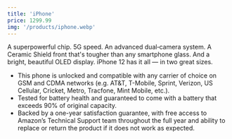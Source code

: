 ```yaml
---
title: 'iPhone'
price: 1299.99
img: '/products/iphone.webp'
---
```


A superpowerful chip. 5G speed. An advanced dual‑camera system. A Ceramic Shield front that's tougher than any smartphone glass. And a bright, beautiful OLED display. iPhone 12 has it all — in two great sizes.

- This phone is unlocked and compatible with any carrier of choice on GSM and CDMA networks (e.g. AT&T, T-Mobile, Sprint, Verizon, US Cellular, Cricket, Metro, Tracfone, Mint Mobile, etc.).
- Tested for battery health and guaranteed to come with a battery that exceeds 90% of original capacity.
- Backed by a one-year satisfaction guarantee, with free access to Amazon’s Technical Support team throughout the full year and ability to replace or return the product if it does not work as expected.
